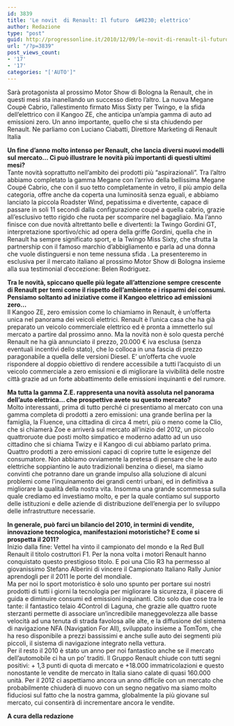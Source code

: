 ```yaml
---
id: 3839
title: 'Le novit  di Renault: Il futuro  &#8230; elettrico'
author: Redazione
type: "post"
guid: http://progressonline.it/2010/12/09/le-novit-di-renault-il-futuro-elettrico/
url: "/?p=3839"
post_views_count:
- '17'
- '17'
categories: "['AUTO']"
---
```


Sarà protagonista al prossimo Motor Show di Bologna la Renault, che in questi mesi sta inanellando un successo dietro l’altro. La nuova Megane Coupè Cabrio, l’allestimento firmato Miss Sixty per Twingo, e la sfida dell’elettrico con il Kangoo ZE, che anticipa un’ampia gamma di auto ad emissioni zero. Un anno importante, quello che si sta chiudendo per Renault. Ne parliamo con Luciano Ciabatti, Direttore Marketing di Renault Italia

**Un fine d’anno molto intenso per Renault, che lancia diversi nuovi modelli sul mercato… Ci può illustrare le novità più importanti di questi ultimi mesi?**   
Tante novità soprattutto nell’ambito dei prodotti più “aspirazionali”. Tra l’altro abbiamo completato la gamma Megane con l’arrivo della bellissima Megane Coupé Cabrio, che con il suo tetto completamente in vetro, il più ampio della categoria, offre anche da coperta una luminosità senza eguali, e abbiamo lanciato la piccola Roadster Wind, pepatissima e divertente, capace di passare in soli 11 secondi dalla configurazione coupé a quella cabrio, grazie all’esclusivo tetto rigido che ruota per scomparire nel bagagliaio. Ma l’anno finisce con due novità altrettanto belle e divertenti: la Twingo Gordini GT, interpretazione sportivo/chic ad opera della griffe Gordini, quella che in Renault ha sempre significato sport, e la Twingo Miss Sixty, che sfrutta la partnership con il famoso marchio d’abbigliamento e parla ad una donna che vuole distinguersi e non teme nessuna sfida . La presenteremo in esclusiva per il mercato italiano al prossimo Motor Show di Bologna insieme alla sua testimonial d’eccezione: Belen Rodriguez.  
   
**Tra le novità, spiccano quelle più legate all’attenzione sempre crescente di Renault per temi come il rispetto dell’ambiente e i risparmi dei consumi. Pensiamo soltanto ad iniziative come il Kangoo elettrico ad emissioni zero…**   
Il Kangoo ZE, zero emission come lo chiamiamo in Renault, è un’offerta unica nel panorama dei veicoli elettrici. Renault è l’unica casa che ha già preparato un veicolo commerciale elettrico ed è pronta a immetterlo sul mercato a partire dal prossimo anno. Ma la novità non è solo questa perché Renault ne ha già annunciato il prezzo, 20.000 € iva esclusa (senza eventuali incentivi dello stato), che lo colloca in una fascia di prezzo paragonabile a quella delle versioni Diesel. E’ un’offerta che vuole rispondere al doppio obiettivo di rendere accessibile a tutti l’acquisto di un veicolo commerciale a zero emissioni e di migliorare la vivibilità delle nostre città grazie ad un forte abbattimento delle emissioni inquinanti e del rumore.

**Ma tutta la gamma Z.E. rappresenta una novità assoluta nel panorama dell’auto elettrica… che prospettive avete su questo mercato?**   
Molto interessanti, prima di tutto perché ci presentiamo al mercato con una gamma completa di prodotti a zero emissioni: una grande berlina per la famiglia, la Fluence, una cittadina di circa 4 metri, più o meno come la Clio, che si chiamerà Zoe e arriverà sul mercato all’inizio del 2012, un piccolo quattroruote due posti molto simpatico e moderno adatto ad un uso cittadino che si chiama Twizy e il Kangoo di cui abbiamo parlato prima. Quattro prodotti a zero emissioni capaci di coprire tutte le esigenze del consumatore. Non abbiamo ovviamente la pretesa di pensare che le auto elettriche soppiantino le auto tradizionali benzina o diesel, ma siamo convinti che potranno dare un grande impulso alla soluzione di alcuni problemi come l’inquinamento dei grandi centri urbani, ed in definitiva a migliorare la qualità della nostra vita. Insomma una grande scommessa sulla quale crediamo ed investiamo molto, e per la quale contiamo sul supporto delle istituzioni e delle aziende di distribuzione dell’energia per lo sviluppo delle infrastrutture necessarie.   
   
**In generale, può farci un bilancio del 2010, in termini di vendite, innovazione tecnologica, manifestazioni motoristiche? E come si prospetta il 2011?**  
Inizio dalla fine: Vettel ha vinto il campionato del mondo e la Red Bull Renault il titolo costruttori F1. Per la nona volta i motori Renault hanno conquistato questo prestigioso titolo. E poi una Clio R3 ha permesso al giovanissimo Stefano Alberini di vincere il Campionato Italiano Rally Junior aprendogli per il 2011 le porte del mondiale.  
Ma per noi lo sport motoristico è solo uno spunto per portare sui nostri prodotti di tutti i giorni la tecnologia per migliorare la sicurezza, il piacere di guida e diminuire consumi ed emissioni inquinanti. Cito solo due cose tra le tante: il fantastico telaio 4Control di Laguna, che grazie alle quattro ruote sterzanti permette di associare un’incredibile maneggevolezza alle basse velocità ad una tenuta di strada favolosa alle alte, e la diffusione del sistema di navigazione NFA (Navigation For All), sviluppato insieme a TomTom, che ha reso disponibile a prezzi bassissimi e anche sulle auto dei segmenti più piccoli, il sistema di navigazione integrato nella vettura.  
Per il resto il 2010 è stato un anno per noi fantastico anche se il mercato dell’automobile ci ha un po’ traditi. Il Gruppo Renault chiude con tutti segni positivi: + 1,3 punti di quota di mercato e +18.000 immatricolazioni e questo nonostante le vendite de mercato in Italia siano calate di quasi 160.000 unità. Per il 2012 ci aspettiamo ancora un anno difficile con un mercato che probabilmente chiuderà di nuovo con un segno negativo ma siamo molto fiduciosi sul fatto che la nostra gamma, globalmente la più giovane sul mercato, cui consentirà di incrementare ancora le vendite.

**A cura della redazione**